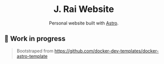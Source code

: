 <h1 align="center">
  J. Rai Website
</h1>
<p align="center">
  Personal website built with <a href="http://astro.build" target="_blank">Astro</a>.
</p>


## 🚧 Work in progress
> Bootstraped from https://github.com/docker-dev-templates/docker-astro-template

